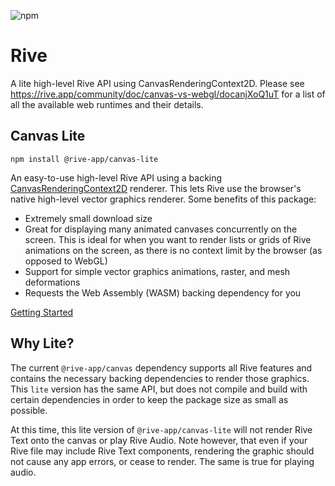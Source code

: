 ![npm](https://img.shields.io/npm/v/@rive-app/canvas-lite)
# Rive 
A lite high-level Rive API using CanvasRenderingContext2D. Please see https://rive.app/community/doc/canvas-vs-webgl/docanjXoQ1uT for a list of all the available web runtimes and their details.

## Canvas Lite 
```
npm install @rive-app/canvas-lite
```
An easy-to-use high-level Rive API using a backing [CanvasRenderingContext2D](https://developer.mozilla.org/en-US/docs/Web/API/CanvasRenderingContext2D) renderer. This lets Rive use the browser's native high-level vector graphics renderer. Some benefits of this package:
- Extremely small download size
- Great for displaying many animated canvases concurrently on the screen. This is ideal for when you want to render lists or grids of Rive animations on the screen, as there is no context limit by the browser (as opposed to WebGL)
- Support for simple vector graphics animations, raster, and mesh deformations
- Requests the Web Assembly (WASM) backing dependency for you

[Getting Started](https://rive.app/community/doc/web-js/docvlgbnS1mp)

## Why Lite?

The current `@rive-app/canvas` dependency supports all Rive features and contains the necessary backing dependencies to render those graphics. This `lite` version has the same API, but does not compile and build with certain dependencies in order to keep the package size as small as possible.

At this time, this lite version of `@rive-app/canvas-lite` will not render Rive Text onto the canvas or play Rive Audio. Note however, that even if your Rive file may include Rive Text components, rendering the graphic should not cause any app errors, or cease to render. The same is true for playing audio.
